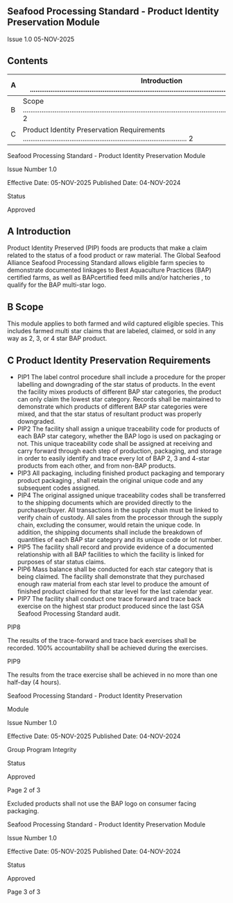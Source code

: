 <!-- image -->

<!-- image -->

## Seafood Processing Standard - Product Identity Preservation Module

Issue 1.0 05-NOV-2025

## Contents

| A   | Introduction  ..........................................................................................................................................  2     |
|-----|-----------------------------------------------------------------------------------------------------------------------------------------------------------------|
| B   | Scope  .....................................................................................................................................................  2 |
| C   | Product Identity Preservation Requirements   ........................................................................................  2                        |

<!-- image -->

Seafood Processing Standard - Product Identity Preservation Module

Issue Number 1.0

Effective Date: 05-NOV-2025 Published Date: 04-NOV-2024

Status

Approved

## A Introduction

Product Identity  Preserved  (PIP)  foods  are  products  that  make  a  claim  related  to  the  status  of  a  food product or raw material. The Global Seafood Alliance Seafood Processing Standard allows eligible farm species to demonstrate documented linkages to Best Aquaculture Practices (BAP) certified farms, as well as BAPcertified feed mills and/or hatcheries , to qualify for the BAP multi-star logo.

## B Scope

This module applies to both farmed and wild captured eligible species. This includes farmed multi star claims that are labeled, claimed, or sold in any way as 2, 3, or 4 star BAP product.

## C Product Identity Preservation Requirements

- PIP1 The  label  control  procedure  shall  include  a  procedure  for  the  proper  labelling  and downgrading  of  the  star  status  of  products.    In  the  event  the  facility  mixes  products  of different BAP star categories, the product can only claim the lowest star category. Records shall be maintained to demonstrate which products of different BAP star categories were mixed, and that the star status of resultant product was properly downgraded.
- PIP2 The facility shall assign a unique traceability code for products of each BAP star category, whether the BAP logo is used on packaging or not. This unique traceability code shall be assigned at receiving and carry forward through each step of production, packaging, and storage in order to easily identify and trace every lot of BAP 2, 3 and 4-star products from each other, and from non-BAP products.
- PIP3 All packaging, including finished product packaging and temporary product packaging , shall retain the original unique code and any subsequent codes assigned.
- PIP4 The  original  assigned  unique  traceability  codes  shall  be  transferred  to  the  shipping documents which are provided directly to the purchaser/buyer. All transactions in the supply chain must be linked to verify chain of custody. All sales from the processor through the supply chain, excluding the consumer, would retain the unique code. In addition, the shipping documents shall  include  the  breakdown  of  quantities  of  each  BAP  star  category  and  its unique code or lot number.
- PIP5 The facility shall record and provide evidence of a documented relationship with all BAP facilities to which the facility is linked for purposes of star status claims.
- PIP6 Mass balance shall be conducted for each star category that is being claimed. The facility shall demonstrate that they purchased enough raw material from each star level to produce the amount of finished product claimed for that star level for the last calendar year.
- PIP7 The facility shall conduct one trace forward and trace back exercise on the highest star product produced since the last GSA Seafood Processing Standard audit.

PIP8

The results of the trace-forward and trace back exercises shall be recorded. 100% accountability shall be achieved during the exercises.

PIP9

The results from the trace exercise shall be achieved in no more than one half-day (4 hours).

Seafood Processing Standard - Product Identity Preservation

Module

Issue Number 1.0

Effective Date: 05-NOV-2025 Published Date: 04-NOV-2024

Group Program Integrity

Status

Approved

Page 2 of 3

<!-- image -->

<!-- image -->

Excluded products shall not use the BAP logo on consumer facing packaging.

Seafood Processing Standard - Product Identity Preservation Module

Issue Number 1.0

Effective Date: 05-NOV-2025 Published Date: 04-NOV-2024

Status

Approved

Page 3 of 3